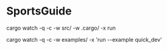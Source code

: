 # SportsGuide


cargo watch -q -c -w src/ -w .cargo/ -x run


cargo watch -q -c -w examples/ -x 'run --example quick_dev'
